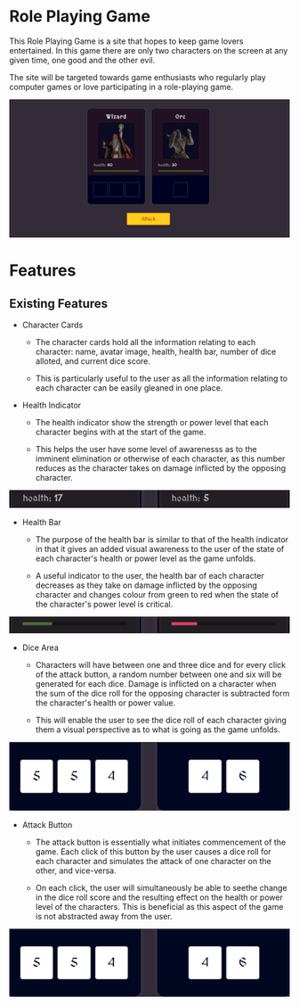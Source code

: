 # Role Playing Game

This Role Playing Game is a site that hopes to keep game lovers entertained.
In this game there are only two characters on the screen at any given time, one 
good and the other evil.

The site will be targeted towards game enthusiasts who regularly play computer
games or love participating in a role-playing game.

![](/assets/images/role-playing-game_screenshot1.png)

# Features

## Existing Features

* Character Cards

  - The character cards hold all the information relating to each character:
    name, avatar image, health, health bar, number of dice alloted, and current
    dice score.

  - This is particularly useful to the user as all the information relating to
    each character can be easily gleaned in one place.

* Health Indicator

  - The health indicator show the strength or power level that each character begins
    with at the start of the game.

  - This helps the user have some level of awarenesss as to the imminent elimination
    or otherwise of each character, as this number reduces as the character takes on
    damage inflicted by the opposing character.

![](/assets/images/role-playing-game_Screenshot2.png)

* Health Bar

  - The purpose of the health bar is similar to that of the health indicator in that
    it gives an added visual awareness to the user of the state of each character's
    health or power level as the game unfolds.

  - A useful indicator to the user, the health bar of each character decreases as 
    they take on damage inflicted by the opposing character and changes colour from
    green to red when the state of the character's power level is critical.

![](/assets/images/role-playing-game_Screenshot3.png)

* Dice Area

  - Characters will have between one and three dice and for every click of the attack
    button, a random number between one and six will be generated for each dice. Damage
    is inflicted on a character when the sum of the dice roll for the opposing character
    is subtracted form the character's health or power value.

  - This will enable the user to see the dice roll of each character giving them a visual
    perspective as to what is going as the game unfolds.

![](/assets/images/role-playing-game_Screenshot4.png)

* Attack Button

  - The attack button is essentially what initiates commencement of the game. Each click
    of this button by the user causes a dice roll for each character and simulates the
    attack of one character on the other, and vice-versa.

  - On each click, the user will simultaneously be able to seethe change in the dice roll
    score and the resulting effect on the health or power level of the characters. This is
    beneficial as this aspect of the game is not abstracted away from the user.

![](/assets/images/role-playing-game_Screenshot4.png)
